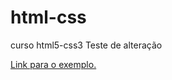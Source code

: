 # html-css
 curso html5-css3
 Teste de alteração

<a href="https://joseph-zeud.github.io/html-css/desafios/0010/desafio101.html"> Link para o exemplo.</a>